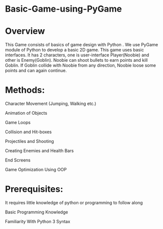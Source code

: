 <h1><b>Basic-Game-using-PyGame</b></h1>


<h1><b>Overview</b></h1>
This Game consists of basics of game design with Python . We use PyGame module of Python to develop a basic 2D game. This game uses basic interfaces. It has 2 characters, one is user-interface Player(Noobie) and other is Enemy(Goblin). Noobie can shoot bullets to earn points and kill Goblin. If Goblin collide with Noobie from any direction, Noobie loose some points and can again continue.


<h1><b>Methods:</b></h1>


  Character Movement (Jumping, Walking etc.)
  
  
  Animation of Objects
  
  
  Game Loops
  
  
  Collision and Hit-boxes
  
  
  Projectiles and Shooting
  
  
  Creating Enemies and Health Bars
  
  
  End Screens
  
  
  Game Optimization Using OOP
  
  
<h1><b>Prerequisites:</b></h1>


  It requires little knowledge of python or programming to follow along
  
  
  Basic Programming Knowledge
  
  
  Familiarity With Python 3 Syntax
